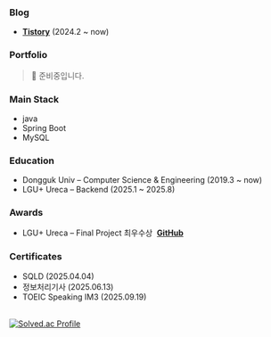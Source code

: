 ### Blog
- **[Tistory](https://jeongmini00.tistory.com/)** (2024.2 ~ now)<br>

### Portfolio
> 🚧 준비중입니다.
<!--👉 [Click here to view my portfolio](https://likerhythm.github.io) -->

### Main Stack
- java
- Spring Boot
- MySQL


### Education
- Dongguk Univ – Computer Science & Engineering (2019.3 ~ now)  
- LGU+ Ureca – Backend (2025.1 ~ 2025.8)


### Awards
- LGU+ Ureca – Final Project 최우수상&nbsp;&nbsp;**[GitHub](https://github.com/Ureka-High-Five)**


### Certificates
- SQLD (2025.04.04)
- 정보처리기사  (2025.06.13)
- TOEIC Speaking IM3 (2025.09.19)

<!-- 백준 티어 -->
<br>
<div align="left" style="display: flex; flex-direction: column; align-items: flex-start;">
  <div>
    <a href="https://solved.ac/cjm9591/">
      <img src="http://mazassumnida.wtf/api/v2/generate_badge?boj=cjm9591" alt="Solved.ac Profile">
    </a>
  </div>
  <br>
</div>
